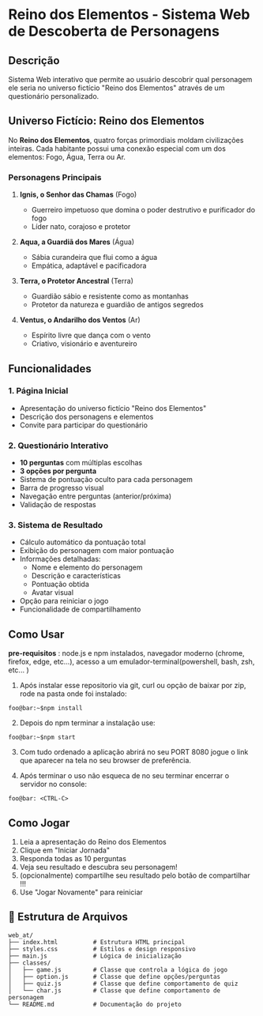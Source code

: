 # Reino dos Elementos - Sistema Web de Descoberta de Personagens

##  Descrição

Sistema Web interativo que permite ao usuário descobrir qual personagem ele seria no universo fictício "Reino dos Elementos" através de um questionário personalizado.

##  Universo Fictício: Reino dos Elementos

No **Reino dos Elementos**, quatro forças primordiais moldam civilizações inteiras. Cada habitante possui uma conexão especial com um dos elementos: Fogo, Água, Terra ou Ar.

###  Personagens Principais

1. **Ignis, o Senhor das Chamas** (Fogo)
   - Guerreiro impetuoso que domina o poder destrutivo e purificador do fogo
   - Líder nato, corajoso e protetor

2. **Aqua, a Guardiã dos Mares** (Água) 
   - Sábia curandeira que flui como a água
   - Empática, adaptável e pacificadora

3. **Terra, o Protetor Ancestral** (Terra)
   - Guardião sábio e resistente como as montanhas
   - Protetor da natureza e guardião de antigos segredos

4. **Ventus, o Andarilho dos Ventos** (Ar)
   - Espírito livre que dança com o vento
   - Criativo, visionário e aventureiro

##  Funcionalidades

### 1. Página Inicial
- Apresentação do universo fictício "Reino dos Elementos"
- Descrição dos personagens e elementos
- Convite para participar do questionário

### 2. Questionário Interativo
- **10 perguntas** com múltiplas escolhas
- **3 opções por pergunta** 
- Sistema de pontuação oculto para cada personagem
- Barra de progresso visual
- Navegação entre perguntas (anterior/próxima)
- Validação de respostas

### 3. Sistema de Resultado
- Cálculo automático da pontuação total
- Exibição do personagem com maior pontuação
- Informações detalhadas:
  - Nome e elemento do personagem
  - Descrição e características
  - Pontuação obtida
  - Avatar visual
- Opção para reiniciar o jogo
- Funcionalidade de compartilhamento



##  Como Usar
**pre-requisitos** : node.js e npm instalados, navegador moderno (chrome, firefox, edge, etc...), acesso a um emulador-terminal(powershell, bash, zsh, etc... )
1. Após instalar esse repositorio via git, curl ou opção de baixar por zip, rode na pasta onde foi instalado:

```console
foo@bar:~$npm install  
```
2. Depois do npm terminar a instalação use: 

```console
foo@bar:~$npm start  
```
3. Com tudo ordenado a aplicação abrirá no seu PORT 8080 jogue o link que aparecer na tela no seu browser de preferência.

4. Após terminar o uso não esqueca de no seu terminar encerrar o servidor no console: 

```console
foo@bar: <CTRL-C>  
```
## Como Jogar
1. Leia a apresentação do Reino dos Elementos
2. Clique em "Iniciar Jornada" 
3. Responda todas as 10 perguntas
4. Veja seu resultado e descubra seu personagem!
5. (opcionalmente) compartilhe seu resultado pelo botão de compartilhar !!!
6. Use "Jogar Novamente" para reiniciar



## 📂 Estrutura de Arquivos

```
web_at/
├── index.html          # Estrutura HTML principal
├── styles.css          # Estilos e design responsivo  
├── main.js             # Lógica de inicialização 
├── classes/
│   ├── game.js         # Classe que controla a lógica do jogo
│   ├── option.js       # Classe que define opções/perguntas
│   ├── quiz.js         # Classe que define comportamento de quiz
│   └── char.js         # Classe que define comportamento de personagem
└── README.md           # Documentação do projeto
```

